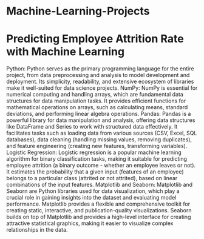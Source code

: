 # Machine-Learning-Projects
# Predicting Employee Attrition Rate with Machine Learning
Python:
       Python serves as the primary programming language for the entire project, from data preprocessing and analysis to model development and deployment.
       Its simplicity, readability, and extensive ecosystem of libraries make it well-suited for data science projects.
NumPy:
      NumPy is essential for numerical computing and handling arrays, which are fundamental data structures for data manipulation tasks.
      It provides efficient functions for mathematical operations on arrays, such as calculating means, standard deviations, and performing linear algebra operations.
Pandas:
       Pandas is a powerful library for data manipulation and analysis, offering data structures like DataFrame and Series to work with structured data effectively.
       It facilitates tasks such as loading data from various sources (CSV, Excel, SQL databases), data cleaning (handling missing values, removing duplicates), and feature 
       engineering (creating new features, transforming variables).
Logistic Regression:
                    Logistic regression is a popular machine learning algorithm for binary classification tasks, making it suitable for predicting employee attrition (a 
                    binary outcome - whether an employee leaves or not).
                    It estimates the probability that a given input (features of an employee) belongs to a particular class (attrited or not attrited), based on linear 
                    combinations of the input features.
Matplotlib and Seaborn:
                       Matplotlib and Seaborn are Python libraries used for data visualization, which play a crucial role in gaining insights into the dataset and evaluating 
                       model performance.
                       Matplotlib provides a flexible and comprehensive toolkit for creating static, interactive, and publication-quality visualizations.
                       Seaborn builds on top of Matplotlib and provides a high-level interface for creating attractive statistical graphics, making it easier to visualize 
                       complex relationships in the data.
